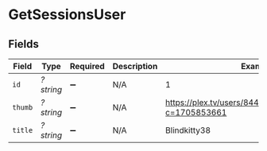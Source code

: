 # GetSessionsUser


## Fields

| Field                                                      | Type                                                       | Required                                                   | Description                                                | Example                                                    |
| ---------------------------------------------------------- | ---------------------------------------------------------- | ---------------------------------------------------------- | ---------------------------------------------------------- | ---------------------------------------------------------- |
| `id`                                                       | *?string*                                                  | :heavy_minus_sign:                                         | N/A                                                        | 1                                                          |
| `thumb`                                                    | *?string*                                                  | :heavy_minus_sign:                                         | N/A                                                        | https://plex.tv/users/844780fc6f8a26b5/avatar?c=1705853661 |
| `title`                                                    | *?string*                                                  | :heavy_minus_sign:                                         | N/A                                                        | Blindkitty38                                               |